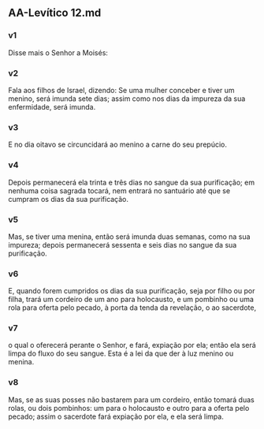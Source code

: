 ## AA-Levítico 12.md
### v1
 Disse mais o Senhor a Moisés:
### v2
 Fala aos filhos de Israel, dizendo: Se uma mulher conceber e tiver um menino, será imunda sete dias; assim como nos dias da impureza da sua enfermidade, será imunda.
### v3
 E no dia oitavo se circuncidará ao menino a carne do seu prepúcio.
### v4
 Depois permanecerá ela trinta e três dias no sangue da sua purificação; em nenhuma coisa sagrada tocará, nem entrará no santuário até que se cumpram os dias da sua purificação.
### v5
 Mas, se tiver uma menina, então será imunda duas semanas, como na sua impureza; depois permanecerá sessenta e seis dias no sangue da sua purificação.
### v6
 E, quando forem cumpridos os dias da sua purificação, seja por filho ou por filha, trará um cordeiro de um ano para holocausto, e um pombinho ou uma rola para oferta pelo pecado, à porta da tenda da revelação, o ao sacerdote,
### v7
 o qual o oferecerá perante o Senhor, e fará, expiação por ela; então ela será limpa do fluxo do seu sangue. Esta é a lei da que der à luz menino ou menina.
### v8
 Mas, se as suas posses não bastarem para um cordeiro, então tomará duas rolas, ou dois pombinhos: um para o holocausto e outro para a oferta pelo pecado; assim o sacerdote fará expiação por ela, e ela será limpa.
